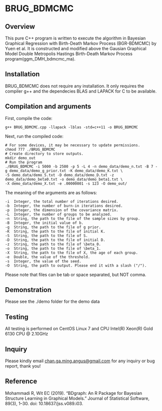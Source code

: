 # BRUG_BDMCMC

## Overview
This pure C++ program is written to execute the algorithm in Bayesian Graphical Regression with Birth-Death Markov Process (BGR-BDMCMC) by Yuen et al.
It is constructed and modified above the Gausian Graphical Model Double Metropolis Hastings Birth-Death Markov Process program(ggm_DMH_bdmcmc_ma).
## Installation
BRUG_BDMCMC does not require any installation. It only requires the compiler g++ and the dependecies BLAS and LAPACK for C to be available.
## Compilation and arguments
First, compile the code:
```
g++ BRUG_BDMCMC.cpp -llapack -lblas -std=c++11 -o BRUG_BDMCMC
```
Next, run the compiled code:
```
# For some devices, it may be necessary to update permissions.
chmod 777 ./BRUG_BDMCMC
# Create directory to store outputs.
mkdir demo_out
# Run the program
./BRUG_BDMCMC -i 5000 -b 2500 -p 5 -L 4 -n demo_data/demo_n.txt -B 7 -g demo_data/demo_g_prior.txt -K demo_data/demo_K.txt \
-S demo_data/demo_S.txt -D demo_data/demo_D.txt -z demo_data/demo_beta0.txt -o demo_data/demo_beta1.txt \
-X demo_data/demo_X.txt -e .00000001 -s 123 -O demo_out/
```
The meaning of the arguments are as follows:
```
-i  Integer, the total number of iterations desired.
-b  Integer, the number of burn-in iterations desired.
-p  Integer, the dimension of the covariance matrix.
-L  Integer, the number of groups to be analyzed.
-n  String, the path to the file of the sample sizes by group.
-B  Integer, the initial value of b.
-g  String, the path to the file of g prior.
-K  String, the path to the file of initial K.
-S  String, the path to the file of S.
-D  String, the path to the file of initial D.
-z  String, the path to the file of \beta_0.
-o  String, the path to the file of \beta_1.
-X  String, the path to the file of X, the age of each group.
-e  Double, the value of the threshold.
-s  Integer, the value of the seed.
-O  String, the path to output. Please end it with a slash ("/").
```
Please note that files can be tab or space separated, but NOT comma.
## Demonstration
Please see the ./demo folder for the demo data
## Testing
All testing is performed on CentOS Linux 7 and CPU Intel(R) Xeon(R) Gold 6130 CPU @ 2.10GHz
## Inquiry
Please kindly email chan.ga.ming.angus@gmail.com for any inquiry or bug report, thank you!
## Reference
Mohammadi R, Wit EC (2019). “BDgraph: An R Package for Bayesian Structure Learning in Graphical Models.” Journal of Statistical Software, 89(3), 1–30. doi: 10.18637/jss.v089.i03.

